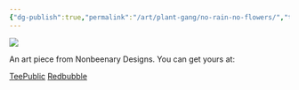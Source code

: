 ```yaml
---
{"dg-publish":true,"permalink":"/art/plant-gang/no-rain-no-flowers/","title":"No Rain No Flowers","tags":["Art","Plants and Garden"]}
---
```



![](https://baserow-media.ams3.digitaloceanspaces.com/user_files/BPyuFTvi4aMByPkh7V8SNHcmx5I53OCj_ccdd71a92df06acb3c80f4685be03770aabcdadb49d51399df6295ca522b1cc7.jpg)

An art piece from Nonbeenary Designs. You can get yours at:

[TeePublic](https://www.teepublic.com/t-shirt/50950046-no-rain-no-flowers?store_id=258912)
[Redbubble](https://www.redbubble.com/shop/ap/152701272)
